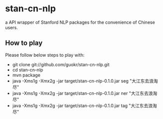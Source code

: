 stan-cn-nlp
===========

a API wrapper of Stanford NLP packages for the convenience of Chinese users.

How to play
------------

Please follow below steps to play with:

* git clone git://github.com/guokr/stan-cn-nlp.git
* cd stan-cn-nlp
* mvn package
* java -Xms1g -Xmx2g -jar target/stan-cn-nlp-0.1.0.jar seg "大江东去浪淘尽"
* java -Xms1g -Xmx2g -jar target/stan-cn-nlp-0.1.0.jar ner "大江东去浪淘尽"
* java -Xms1g -Xmx2g -jar target/stan-cn-nlp-0.1.0.jar tag "大江东去浪淘尽"


